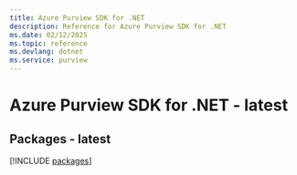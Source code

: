 ```yaml
---
title: Azure Purview SDK for .NET
description: Reference for Azure Purview SDK for .NET
ms.date: 02/12/2025
ms.topic: reference
ms.devlang: dotnet
ms.service: purview
---
```

# Azure Purview SDK for .NET - latest
## Packages - latest
[!INCLUDE [packages](purview-index.md)]
